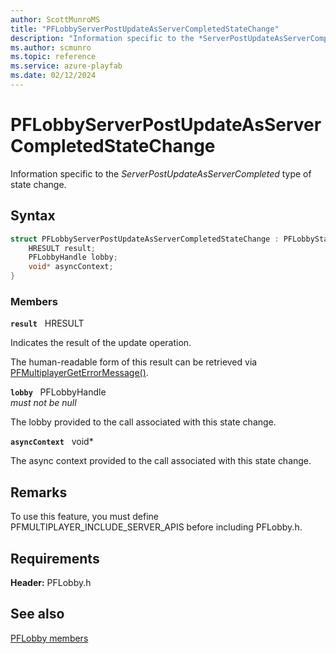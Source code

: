 ```yaml
---
author: ScottMunroMS
title: "PFLobbyServerPostUpdateAsServerCompletedStateChange"
description: "Information specific to the *ServerPostUpdateAsServerCompleted* type of state change."
ms.author: scmunro
ms.topic: reference
ms.service: azure-playfab
ms.date: 02/12/2024
---
```


# PFLobbyServerPostUpdateAsServerCompletedStateChange  

Information specific to the *ServerPostUpdateAsServerCompleted* type of state change.  

## Syntax  
  
```cpp
struct PFLobbyServerPostUpdateAsServerCompletedStateChange : PFLobbyStateChange {  
    HRESULT result;  
    PFLobbyHandle lobby;  
    void* asyncContext;  
}  
```
  
### Members  
  
**`result`** &nbsp; HRESULT  
  
Indicates the result of the update operation.
  
The human-readable form of this result can be retrieved via [PFMultiplayerGetErrorMessage()](../../pfmultiplayer/functions/pfmultiplayergeterrormessage.md).
  
**`lobby`** &nbsp; PFLobbyHandle  
*must not be null*  
  
The lobby provided to the call associated with this state change.
  
**`asyncContext`** &nbsp; void*  
  
The async context provided to the call associated with this state change.
  
## Remarks  
  
To use this feature, you must define PFMULTIPLAYER_INCLUDE_SERVER_APIS before including PFLobby.h.
  
## Requirements  
  
**Header:** PFLobby.h
  
## See also  
[PFLobby members](../pflobby_members.md)  

  
  

